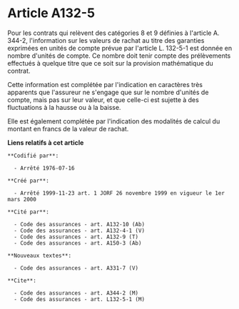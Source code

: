 # Article A132-5

Pour les contrats qui relèvent des catégories 8 et 9 définies à l'article A. 344-2, l'information sur les valeurs de rachat
au titre des garanties exprimées en unités de compte prévue par l'article L. 132-5-1 est donnée en nombre d'unités de compte.
Ce nombre doit tenir compte des prélèvements effectués à quelque titre que ce soit sur la provision mathématique du contrat.

Cette information est complétée par l'indication en caractères très apparents que l'assureur ne s'engage que sur le nombre
d'unités de compte, mais pas sur leur valeur, et que celle-ci est sujette à des fluctuations à la hausse ou à la baisse.

Elle est également complétée par l'indication des modalités de calcul du montant en francs de la valeur de rachat.

**Liens relatifs à cet article**

	**Codifié par**:

	  - Arrêté 1976-07-16

	**Créé par**:

	  - Arrêté 1999-11-23 art. 1 JORF 26 novembre 1999 en vigueur le 1er mars 2000

	**Cité par**:

	  - Code des assurances - art. A132-10 (Ab)
	  - Code des assurances - art. A132-4-1 (V)
	  - Code des assurances - art. A132-9 (T)
	  - Code des assurances - art. A150-3 (Ab)

	**Nouveaux textes**:

	  - Code des assurances - art. A331-7 (V)

	**Cite**:

	  - Code des assurances - art. A344-2 (M)
	  - Code des assurances - art. L132-5-1 (M)
